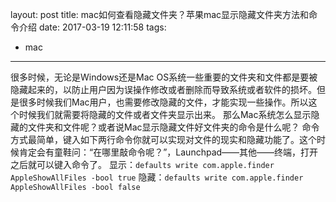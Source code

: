 layout: post
title: mac如何查看隐藏文件夹？苹果mac显示隐藏文件夹方法和命令介绍
date: 2017-03-19 12:11:58
tags:
- mac
---
很多时候，无论是Windows还是Mac OS系统一些重要的文件夹和文件都是要被隐藏起来的，以防止用户因为误操作修改或者删除而导致系统或者软件的损坏。但是很多时候我们Mac用户，也需要修改隐藏的文件，才能实现一些操作。所以这个时候我们就需要将隐藏的文件或者文件夹显示出来。
那么Mac系统怎么显示隐藏的文件夹和文件呢？或者说Mac显示隐藏文件好文件夹的命令是什么呢？
命令方式最简单，键入如下两行命令你就可以实现对文件的现实和隐藏功能了。这个时候肯定会有童鞋问：“在哪里敲命令呢？”，Launchpad——其他——终端，打开之后就可以键入命令了。
显示：`defaults write com.apple.finder AppleShowAllFiles -bool true`
隐藏：`defaults write com.apple.finder AppleShowAllFiles -bool false`